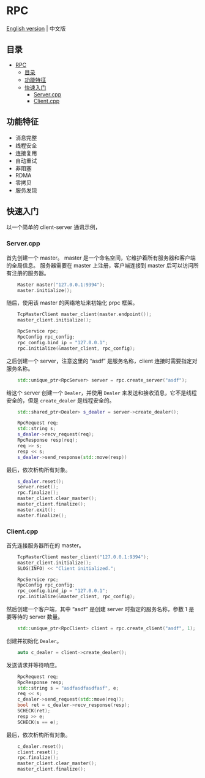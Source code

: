 # RPC

[English version](README.md) | 中文版

## 目录

- [RPC](#rpc)
  - [目录](#目录)
  - [功能特征](#功能特征)
  - [快速入门](#快速入门)
    - [Server.cpp](#servercpp)
    - [Client.cpp](#clientcpp)

## 功能特征

* 消息完整
* 线程安全
* 连接复用
* 自动重试
* 非阻塞
* RDMA
* 零拷贝
* 服务发现

## 快速入门

以一个简单的 client-server 通讯示例，

### Server.cpp

首先创建一个 master。 master 是一个命名空间，它维护着所有服务器和客户端的全局信息。 服务器需要在 master 上注册，客户端连接到 master 后可以访问所有注册的服务器。
```c++
    Master master("127.0.0.1:9394");
    master.initialize();
```

随后，使用该 master 的网络地址来初始化 prpc 框架。
```c++
    TcpMasterClient master_client(master.endpoint());
    master_client.initialize();

    RpcService rpc;
    RpcConfig rpc_config;
    rpc_config.bind_ip = "127.0.0.1";
    rpc.initialize(&master_client, rpc_config);
```

之后创建一个 server，注意这里的 “asdf” 是服务名称，client 连接时需要指定对服务名称。
```c++
    std::unique_ptr<RpcServer> server = rpc.create_server("asdf");
```

给这个 server 创建一个 `Dealer`，并使用 `Dealer` 来发送和接收消息，它不是线程安全的，但是 `create_dealer` 是线程安全的。
```c++
    std::shared_ptr<Dealer> s_dealer = server->create_dealer();

    RpcRequest req;
    std::string s;
    s_dealer->recv_request(req);
    RpcResponse resp(req);
    req >> s;
    resp << s;
    s_dealer->send_response(std::move(resp))
```

最后，依次析构所有对象。
```c++
    s_dealer.reset();
    server.reset();
    rpc.finalize();
    master_client.clear_master();
    master_client.finalize();
    master.exit();
    master.finalize();
```

### Client.cpp

首先连接服务器所在的 master。
```c++
    TcpMasterClient master_client("127.0.0.1:9394");
    master_client.initialize();
    SLOG(INFO) << "Client initialized.";

    RpcService rpc;
    RpcConfig rpc_config;
    rpc_config.bind_ip = "127.0.0.1";
    rpc.initialize(&master_client, rpc_config);
```

然后创建一个客户端，其中 “asdf” 是创建 server 时指定的服务名称，参数 1 是要等待的 server 数量。 
```c++
    std::unique_ptr<RpcClient> client = rpc.create_client("asdf", 1);
```

创建并初始化 `Dealer`。
```c++
    auto c_dealer = client->create_dealer();
```

发送请求并等待响应。
```c++
    RpcRequest req;
    RpcResponse resp;
    std::string s = "asdfasdfasdfasf", e;
    req << s;
    c_dealer->send_request(std::move(req));
    bool ret = c_dealer->recv_response(resp);
    SCHECK(ret);
    resp >> e;
    SCHECK(s == e);
```

最后，依次析构所有对象。
```c++
    c_dealer.reset();
    client.reset();
    rpc.finalize();
    master_client.clear_master();
    master_client.finalize();
```